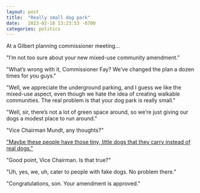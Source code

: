 ```yaml
---
layout: post
title:  "Really small dog park"
date:   2023-02-10 13:23:53 -0700
categories: politics
---
```

At a Gilbert planning commissioner meeting…

"I’m not too sure about your new mixed-use community amendment."

"What’s wrong with it, Commissioner Fay? We’ve changed the plan a dozen times for you guys."

"Well, we appreciate the underground parking, and I guess we like the mixed-use aspect, even though we hate the idea of creating walkable communities. The real problem is that your dog park is really small."

"Well, sir, there’s not a lot of green space around, so we’re just giving our dogs a modest place to run around."

"Vice Chairman Mundt, any thoughts?"

["Maybe these people have those tiny, little dogs that they carry instead of real dogs."](https://www.gilbertsunnews.com/news/higley-ray-development-gets-more-town-scrutiny/article_24ca217e-a730-11ed-8a60-0ba02be4ccdf.html)

"Good point, Vice Chairman. Is that true?"

"Uh, yes, we, uh, cater to people with fake dogs. No problem there."

"Congratulations, son. Your amendment is approved."